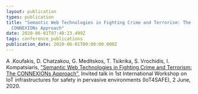 ```yaml
---
layout: publication
types: publication
title: "Semantic Web Technologies in Fighting Crime and Terrorism: The
  CONNEXIONs Approach"
date: 2020-06-01T07:40:23.499Z
tags: conference_publications
publication_date: 2020-06-01T00:00:00.000Z
---
```

A .Koufakis, D. Chatzakou, G. Meditskos, T. Tsikrika, S. Vrochidis, I. Kompatsiaris, ["Semantic Web Technologies in Fighting Crime and Terrorism: The CONNEXIONs Approach"](https://zenodo.org/record/3865864#.XuhjlsBS9PY), Invited talk in 1st International Workshop on IoT infrastructures for safety in pervasive environments (IoT4SAFE), 2 June, 2020.